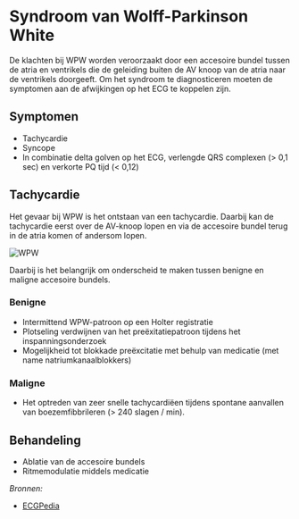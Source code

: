 Syndroom van Wolff-Parkinson White
==================================

De klachten bij WPW worden veroorzaakt door een accesoire bundel tussen de atria en ventrikels die de geleiding buiten de AV knoop van de atria naar de ventrikels doorgeeft. Om het syndroom te diagnosticeren moeten de symptomen aan de afwijkingen op het ECG te koppelen zijn.

Symptomen
---------

-	Tachycardie
-	Syncope
-	In combinatie delta golven op het ECG, verlengde QRS complexen (> 0,1 sec) en verkorte PQ tijd (< 0,12)

Tachycardie
-----------

Het gevaar bij WPW is het ontstaan van een tachycardie. Daarbij kan de tachycardie eerst over de AV-knoop lopen en via de accesoire bundel terug in de atria komen of andersom lopen.

![WPW](http://nl.ecgpedia.org/wiki/Bestand:OCT_ACT.svg)

Daarbij is het belangrijk om onderscheid te maken tussen benigne en maligne accesoire bundels.

### Benigne

-	Intermittend WPW-patroon op een Holter registratie
-	Plotseling verdwijnen van het preëxitatiepatroon tijdens het inspanningsonderzoek
-	Mogelijkheid tot blokkade preëxcitatie met behulp van medicatie (met name natriumkanaalblokkers)

### Maligne

-	Het optreden van zeer snelle tachycardiëen tijdens spontane aanvallen van boezemfibbrileren (> 240 slagen / min).

Behandeling
-----------

-	Ablatie van de accesoire bundels
-	Ritmemodulatie middels medicatie

*Bronnen:*

-	[ECGPedia](http://nl.ecgpedia.org/wiki/WPW)

